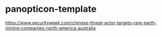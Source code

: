 # panopticon-template

https://www.securityweek.com/chinese-threat-actor-targets-rare-earth-mining-companies-north-america-australia
